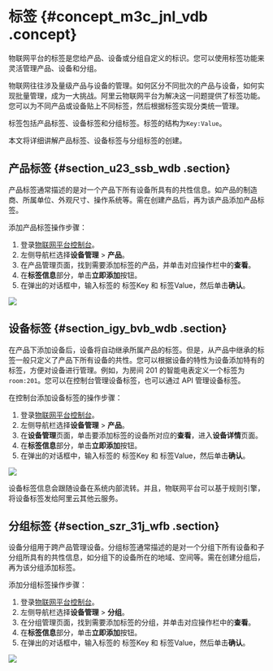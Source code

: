 # 标签 {#concept_m3c_jnl_vdb .concept}

物联网平台的标签是您给产品、设备或分组自定义的标识。您可以使用标签功能来灵活管理产品、设备和分组。

物联网往往涉及量级产品与设备的管理。如何区分不同批次的产品与设备，如何实现批量管理，成为一大挑战。阿里云物联网平台为解决这一问题提供了标签功能。您可以为不同产品或设备贴上不同标签，然后根据标签实现分类统一管理。

标签包括产品标签、设备标签和分组标签。标签的结构为`Key:Value`。

本文将详细讲解产品标签、设备标签与分组标签的创建。

## 产品标签 {#section_u23_ssb_wdb .section}

产品标签通常描述的是对一个产品下所有设备所具有的共性信息。如产品的制造商、所属单位、外观尺寸、操作系统等。需在创建产品后，再为该产品添加产品标签。

添加产品标签操作步骤：

1.  登录[物联网平台控制台](https://iot.console.aliyun.com/)。
2.  左侧导航栏选择**设备管理** \> **产品**。
3.  在产品管理页面，找到需要添加标签的产品，并单击对应操作栏中的**查看**。
4.  在**标签信息**部分，单击**立即添加**按钮。
5.  在弹出的对话框中，输入标签的 标签Key 和 标签Value，然后单击**确认**。

![](http://static-aliyun-doc.oss-cn-hangzhou.aliyuncs.com/assets/img/12823/15432822322847_zh-CN.png)

## 设备标签 {#section_igy_bvb_wdb .section}

在产品下添加设备后，设备将自动继承所属产品的标签。但是，从产品中继承的标签一般只定义了产品下所有设备的共性。您可以根据设备的特性为设备添加特有的标签，方便对设备进行管理。例如，为房间 201 的智能电表定义一个标签为`room:201`。您可以在控制台管理设备标签，也可以通过 API 管理设备标签。

在控制台添加设备标签的操作步骤：

1.  登录[物联网平台控制台](https://iot.console.aliyun.com/)。
2.  左侧导航栏选择**设备管理** \> **产品**。
3.  在**设备管理**页面，单击要添加标签的设备所对应的**查看**，进入**设备详情**页面。
4.  在**标签信息**部分，单击**立即添加**按钮。
5.  在弹出的对话框中，输入标签的 标签Key 和 标签Value，然后单击**确认**。

![](http://static-aliyun-doc.oss-cn-hangzhou.aliyuncs.com/assets/img/12823/15432822322849_zh-CN.png)

设备标签信息会跟随设备在系统内部流转。并且，物联网平台可以基于规则引擎，将设备标签发给阿里云其他云服务。

## 分组标签 {#section_szr_31j_wfb .section}

设备分组用于跨产品管理设备。分组标签通常描述的是对一个分组下所有设备和子分组所具有的共性信息，如分组下的设备所在的地域、空间等。需在创建分组后，再为该分组添加标签。

添加分组标签操作步骤：

1.  登录[物联网平台控制台](https://iot.console.aliyun.com/)。
2.  左侧导航栏选择**设备管理** \> **分组**。
3.  在分组管理页面，找到需要添加标签的分组，并单击对应操作栏中的**查看**。
4.  在**标签信息**部分，单击**立即添加**按钮。
5.  在弹出的对话框中，输入标签的 标签Key 和 标签Value，然后单击**确认**。

![](http://static-aliyun-doc.oss-cn-hangzhou.aliyuncs.com/assets/img/12823/154328223232634_zh-CN.png)

